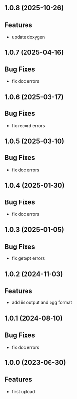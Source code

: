 ## 1.0.8 (2025-10-26)

## Features

- update doxygen

## 1.0.7 (2025-04-16)

## Bug Fixes

- fix doc errors

## 1.0.6 (2025-03-17)

## Bug Fixes

- fix record errors

## 1.0.5 (2025-03-10)

## Bug Fixes

- fix doc errors

## 1.0.4 (2025-01-30)

## Bug Fixes

- fix doc errors

## 1.0.3 (2025-01-05)

## Bug Fixes

- fix getopt errors

## 1.0.2 (2024-11-03)

## Features

- add iis output and ogg format

## 1.0.1 (2024-08-10)

## Bug Fixes

- fix doc errors

## 1.0.0 (2023-06-30)

## Features

- first upload